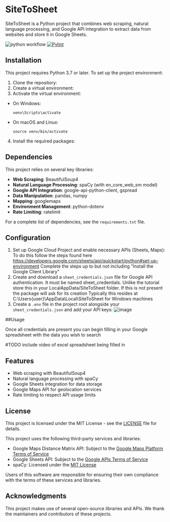 # SiteToSheet

SiteToSheet is a Python project that combines web scraping, natural language processing, and Google API integration to extract data from websites and store it in Google Sheets.

![python workflow](https://github.com/JSh4w/SiteToSheet/actions/workflows/python-package.yml/badge.svg)
[![Pylint](https://github.com/JSh4w/SiteToSheet/actions/workflows/pylint.yml/badge.svg)](https://github.com/JSh4w/SiteToSheet/actions/workflows/pylint.yml)

## Installation

This project requires Python 3.7 or later. To set up the project environment:

1. Clone the repository:
2. Create a virtual environment:
3. Activate the virtual environment:
- On Windows:
  ```
  venv\Scripts\activate
  ```
- On macOS and Linux:
  ```
  source venv/bin/activate
  ```

4. Install the required packages:
## Dependencies

This project relies on several key libraries:

- **Web Scraping**: BeautifulSoup4
- **Natural Language Processing**: spaCy (with en_core_web_sm model)
- **Google API Integration**: google-api-python-client, gspread
- **Data Manipulation**: pandas, numpy
- **Mapping**: googlemaps
- **Environment Management**: python-dotenv
- **Rate Limiting**: ratelimit

For a complete list of dependencies, see the `requirements.txt` file.

## Configuration

1. Set up Google Cloud Project and enable necessary APIs (Sheets, Maps):
   To do this follow the steps found here https://developers.google.com/sheets/api/quickstart/python#set-up-environment
   Complete the steps up to but not including "Install the Google Client Library" 
3. Create and download a `sheet_credentials.json` file for Google API authentication. It must be named sheet_credentials.
   Unlike the tutorial store this in your LocalAppData/SiteToSheet folder. If this is not present the package will ask for its creation
   Typically this resides at C:\Users\{user}\AppData\Local\SiteToSheet for Windows machines 
5. Create a `.env` file in the project root alongside your `sheet_credentials.json` and add your API keys:
![image](https://github.com/user-attachments/assets/6cc2695c-7f32-493d-a106-624d4bf7f815)

##Usage 

Once all credentials are present you can begin filling in your Google spreadsheet with the data you wish to search

#TODO include video of excel spreadsheet being filled in 

## Features

- Web scraping with BeautifulSoup4
- Natural language processing with spaCy
- Google Sheets integration for data storage
- Google Maps API for geolocation services
- Rate limiting to respect API usage limits

## License

This project is licensed under the MIT License - see the [LICENSE](LICENSE) file for details.

This project uses the following third-party services and libraries:

- Google Maps Distance Matrix API: Subject to the [Google Maps Platform Terms of Service](https://cloud.google.com/maps-platform/terms)
- Google Sheets API: Subject to the [Google APIs Terms of Service](https://developers.google.com/terms)
- spaCy: Licensed under the [MIT License](https://github.com/explosion/spaCy/blob/master/LICENSE)

Users of this software are responsible for ensuring their own compliance with the terms of these services and libraries.

## Acknowledgments

This project makes use of several open-source libraries and APIs. We thank the maintainers and contributors of these projects.
